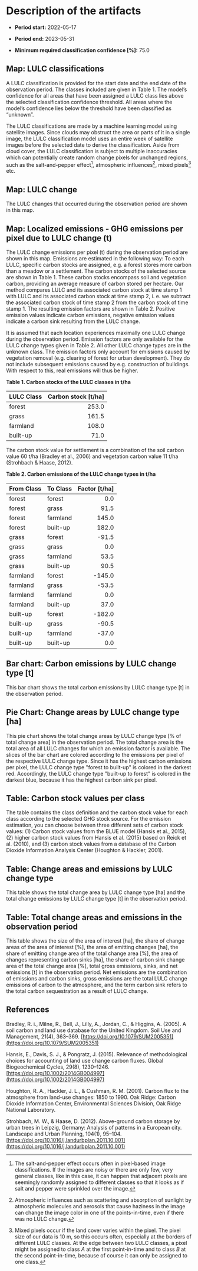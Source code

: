 # Description of the artifacts

- **Period start:** 2022-05-17

- **Period end:** 2023-05-31

- **Minimum required classification confidence [%]:** 75.0

## Map: LULC classifications

A LULC classification is provided for the start date and the end date of the observation period.
The classes included are given in Table 1.
The model’s confidence for all areas that have been assigned a LULC class lies above the selected classification confidence threshold.
All areas where the model’s confidence lies below the threshold have been classified as “unknown”.

The LULC classifications are made by a machine learning model using satellite images.
Since clouds may obstruct the area or parts of it in a single image, the LULC classification model uses an entire week of satellite images before the selected date to derive the classification.
Aside from cloud cover, the LULC classification is subject to multiple inaccuracies which can potentially create random change pixels for unchanged regions, such as the salt-and-pepper effect[^1], atmospheric influences[^2], mixed pixels[^3] etc.

[^1]: The salt-and-pepper effect occurs often in pixel-based image classifications.
If the images are noisy or there are only few, very general classes, like in this case, it can happen that adjacent pixels are seemingly randomly assigned to different classes so that it looks as if salt and pepper were sprinkled over the image.

[^2]: Atmospheric influences such as scattering and absorption of sunlight by atmospheric molecules and aerosols that cause haziness in the image can change the image color in one of the points-in-time, even if there was no LULC change.

[^3]: Mixed pixels occur if the land cover varies within the pixel.
The pixel size of our data is 10 m, so this occurs often, especially at the borders of different LULC classes.
At the edge between two LULC classes, a pixel might be assigned to class _A_ at the first point-in-time and to class _B_ at the second point-in-time, because of course it can only be assigned to one class.

## Map: LULC change

The LULC changes that occurred during the observation period are shown in this map.

## Map: Localized emissions - GHG emissions per pixel due to LULC change (t)

The LULC change emissions per pixel (t) during the observation period are shown in this map.
Emissions are estimated in the following way: To each LULC, specific carbon stocks are assigned, e.g. a forest stores more carbon than a meadow or a settlement.
The carbon stocks of the selected source are shown in Table 1.
These carbon stocks encompass soil and vegetation carbon, providing an average measure of carbon stored per hectare.
Our method compares LULC and its associated carbon stock at time stamp 1 with LULC and its associated carbon stock at time stamp 2, i. e. we subtract the associated carbon stock of time stamp 2 from the carbon stock of time stamp 1.
The resulting emission factors are shown in Table 2.
Positive emission values indicate carbon emissions, negative emission values indicate a carbon sink resulting from the LULC change.

It is assumed that each location experiences maximally one LULC change during the observation period.
Emission factors are only available for the LULC change types given in Table 2.
All other LULC change types are in the unknown class.
The emission factors only account for emissions caused by vegetation removal (e.g. clearing of forest for urban development).
They do not include subsequent emissions caused by e.g. construction of buildings.
With respect to this, real emissions will thus be higher.

**Table 1. Carbon stocks of the LULC classes in t/ha**

| LULC Class   |   Carbon stock [t/ha] |
|:-------------|----------------------:|
| forest       |                 253.0 |
| grass        |                 161.5 |
| farmland     |                 108.0 |
| built-up     |                  71.0 |

The carbon stock value for settlement is a combination of the soil carbon value 60 t/ha (Bradley et al., 2006) and vegetation carbon value 11 t/ha (Strohbach & Haase, 2012).

**Table 2. Carbon emissions of the LULC change types in t/ha**

| From Class   | To Class   |   Factor [t/ha] |
|:-------------|:-----------|----------------:|
| forest       | forest     |             0.0 |
| forest       | grass      |            91.5 |
| forest       | farmland   |           145.0 |
| forest       | built-up   |           182.0 |
| grass        | forest     |           -91.5 |
| grass        | grass      |             0.0 |
| grass        | farmland   |            53.5 |
| grass        | built-up   |            90.5 |
| farmland     | forest     |          -145.0 |
| farmland     | grass      |           -53.5 |
| farmland     | farmland   |             0.0 |
| farmland     | built-up   |            37.0 |
| built-up     | forest     |          -182.0 |
| built-up     | grass      |           -90.5 |
| built-up     | farmland   |           -37.0 |
| built-up     | built-up   |             0.0 |

## Bar chart: Carbon emissions by LULC change type [t]

This bar chart shows the total carbon emissions by LULC change type [t] in the observation period.

## Pie Chart: Change areas by LULC change type [ha]

This pie chart shows the total change areas by LULC change type [% of total change area] in the observation period.
The total change area is the total area of all LULC changes for which an emission factor is available.
The slices of the bar chart are colored according to the emissions per pixel of the respective LULC change type.
Since it has the highest carbon emissions per pixel, the LULC change type "forest to built-up" is colored in the darkest red.
Accordingly, the LULC change type "built-up to forest" is colored in the darkest blue, because it has the highest carbon sink per pixel.

## Table: Carbon stock values per class

The table contains the class definition and the carbon stock value for each class according to the selected GHG stock source.
For the emission estimation, you can choose between three different sets of carbon stock values: (1) Carbon stock values from the BLUE model (Hansis et al., 2015), (2) higher carbon stock values from Hansis et al. (2015) based on Reick et al. (2010), and (3) carbon stock values from a database of the Carbon Dioxide Information Analysis Center (Houghton & Hackler, 2001).

## Table: Change areas and emissions by LULC change type

This table shows the total change area by LULC change type [ha] and the total change emissions by LULC change type [t] in the observation period.

## Table: Total change areas and emissions in the observation period

This table shows the size of the area of interest [ha], the share of change areas of the area of interest [%], the area of emitting changes [ha], the share of emitting change area of the total change area [%], the area of changes representing carbon sinks [ha], the share of carbon sink change area of the total change area [%],  total gross emissions, sinks, and net emissions [t] in the observation period.
Net emissions are the combination of emissions and carbon sinks, gross emissions are the total LULC change emissions of carbon to the atmosphere, and the term carbon sink refers to the total carbon sequestration as a result of LULC change.

## References

Bradley, R. i., Milne, R., Bell, J., Lilly, A., Jordan, C., & Higgins, A. (2005). A soil carbon and land use database for the United Kingdom. Soil Use and Management, 21(4), 363–369. [https://doi.org/10.1079/SUM2005351](https://doi.org/10.1079/SUM2005351)

Hansis, E., Davis, S. J., & Pongratz, J. (2015). Relevance of methodological choices for accounting of land use change carbon fluxes. Global Biogeochemical Cycles, 29(8), 1230–1246. [https://doi.org/10.1002/2014GB004997](https://doi.org/10.1002/2014GB004997)

Houghton, R. A., Hackler, J. L., & Cushman, R. M. (2001). Carbon flux to the atmosphere from land-use changes: 1850 to 1990. Oak Ridge: Carbon Dioxide Information Center, Environmental Sciences Division, Oak Ridge National Laboratory.

Strohbach, M. W., & Haase, D. (2012). Above-ground carbon storage by urban trees in Leipzig, Germany: Analysis of patterns in a European city. Landscape and Urban Planning, 104(1), 95–104. [https://doi.org/10.1016/j.landurbplan.2011.10.001](https://doi.org/10.1016/j.landurbplan.2011.10.001)